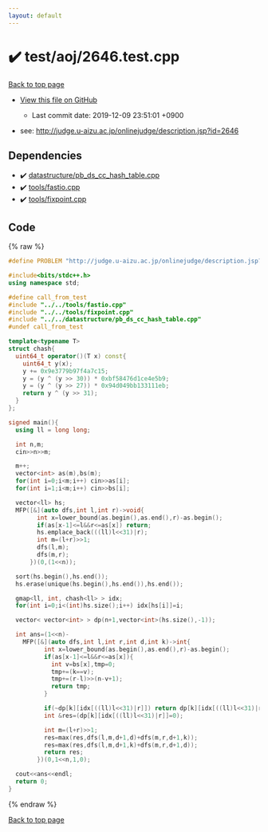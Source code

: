 ```yaml
---
layout: default
---
```


<!-- mathjax config similar to math.stackexchange -->
<script type="text/javascript" async
  src="https://cdnjs.cloudflare.com/ajax/libs/mathjax/2.7.5/MathJax.js?config=TeX-MML-AM_CHTML">
</script>
<script type="text/x-mathjax-config">
  MathJax.Hub.Config({
    TeX: { equationNumbers: { autoNumber: "AMS" }},
    tex2jax: {
      inlineMath: [ ['$','$'] ],
      processEscapes: true
    },
    "HTML-CSS": { matchFontHeight: false },
    displayAlign: "left",
    displayIndent: "2em"
  });
</script>

<script type="text/javascript" src="https://cdnjs.cloudflare.com/ajax/libs/jquery/3.4.1/jquery.min.js"></script>
<script src="https://cdn.jsdelivr.net/npm/jquery-balloon-js@1.1.2/jquery.balloon.min.js" integrity="sha256-ZEYs9VrgAeNuPvs15E39OsyOJaIkXEEt10fzxJ20+2I=" crossorigin="anonymous"></script>
<script type="text/javascript" src="../../../assets/js/copy-button.js"></script>
<link rel="stylesheet" href="../../../assets/css/copy-button.css" />


# :heavy_check_mark: test/aoj/2646.test.cpp
<a href="../../../index.html">Back to top page</a>

* <a href="{{ site.github.repository_url }}/blob/master/test/aoj/2646.test.cpp">View this file on GitHub</a>
    - Last commit date: 2019-12-09 23:51:01 +0900


* see: <a href="http://judge.u-aizu.ac.jp/onlinejudge/description.jsp?id=2646">http://judge.u-aizu.ac.jp/onlinejudge/description.jsp?id=2646</a>


## Dependencies
* :heavy_check_mark: <a href="../../../library/datastructure/pb_ds_cc_hash_table.cpp.html">datastructure/pb_ds_cc_hash_table.cpp</a>
* :heavy_check_mark: <a href="../../../library/tools/fastio.cpp.html">tools/fastio.cpp</a>
* :heavy_check_mark: <a href="../../../library/tools/fixpoint.cpp.html">tools/fixpoint.cpp</a>


## Code
{% raw %}
```cpp
#define PROBLEM "http://judge.u-aizu.ac.jp/onlinejudge/description.jsp?id=2646"

#include<bits/stdc++.h>
using namespace std;

#define call_from_test
#include "../../tools/fastio.cpp"
#include "../../tools/fixpoint.cpp"
#include "../../datastructure/pb_ds_cc_hash_table.cpp"
#undef call_from_test

template<typename T>
struct chash{
  uint64_t operator()(T x) const{
    uint64_t y(x);
    y += 0x9e3779b97f4a7c15;
    y = (y ^ (y >> 30)) * 0xbf58476d1ce4e5b9;
    y = (y ^ (y >> 27)) * 0x94d049bb133111eb;
    return y ^ (y >> 31);
  }
};

signed main(){
  using ll = long long;

  int n,m;
  cin>>n>>m;

  m++;
  vector<int> as(m),bs(m);
  for(int i=0;i<m;i++) cin>>as[i];
  for(int i=1;i<m;i++) cin>>bs[i];

  vector<ll> hs;
  MFP([&](auto dfs,int l,int r)->void{
        int x=lower_bound(as.begin(),as.end(),r)-as.begin();
        if(as[x-1]<=l&&r<=as[x]) return;
        hs.emplace_back(((ll)l<<31)|r);
        int m=(l+r)>>1;
        dfs(l,m);
        dfs(m,r);
      })(0,(1<<n));

  sort(hs.begin(),hs.end());
  hs.erase(unique(hs.begin(),hs.end()),hs.end());

  gmap<ll, int, chash<ll> > idx;
  for(int i=0;i<(int)hs.size();i++) idx[hs[i]]=i;

  vector< vector<int> > dp(n+1,vector<int>(hs.size(),-1));

  int ans=(1<<n)-
    MFP([&](auto dfs,int l,int r,int d,int k)->int{
          int x=lower_bound(as.begin(),as.end(),r)-as.begin();
          if(as[x-1]<=l&&r<=as[x]){
            int v=bs[x],tmp=0;
            tmp+=(k==v);
            tmp+=(r-l)>>(n-v+1);
            return tmp;
          }

          if(~dp[k][idx[((ll)l<<31)|r]]) return dp[k][idx[((ll)l<<31)|r]];
          int &res=(dp[k][idx[((ll)l<<31)|r]]=0);

          int m=(l+r)>>1;
          res=max(res,dfs(l,m,d+1,d)+dfs(m,r,d+1,k));
          res=max(res,dfs(l,m,d+1,k)+dfs(m,r,d+1,d));
          return res;
        })(0,1<<n,1,0);

  cout<<ans<<endl;
  return 0;
}

```
{% endraw %}

<a href="../../../index.html">Back to top page</a>

